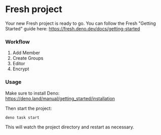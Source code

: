 # Fresh project

Your new Fresh project is ready to go. You can follow the Fresh "Getting
Started" guide here: https://fresh.deno.dev/docs/getting-started

### Workflow

1. Add Member
2. Create Groups
3. Editor
4. Encrypt

### Usage

Make sure to install Deno: https://deno.land/manual/getting_started/installation

Then start the project:

```
deno task start
```

This will watch the project directory and restart as necessary.
